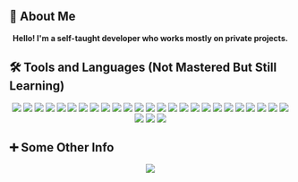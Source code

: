

## 🚀 About Me
<p align=center><b>Hello! I'm a self-taught developer who works mostly on private projects.</b></p>

## 🛠 Tools and Languages (Not Mastered But Still Learning)
<div align="center">
  <img src="https://skillicons.dev/icons?i=c" />
  <img src="https://skillicons.dev/icons?i=cpp" />
  <img src="https://skillicons.dev/icons?i=java" />
  <img src="https://skillicons.dev/icons?i=python" />
  <img src="https://skillicons.dev/icons?i=flask" />
  <img src="https://skillicons.dev/icons?i=django" />
  <img src="https://skillicons.dev/icons?i=docker" />
  <img src="https://skillicons.dev/icons?i=css" />
  <img src="https://skillicons.dev/icons?i=html" />
  <img src="https://skillicons.dev/icons?i=js" />
  <img src="https://skillicons.dev/icons?i=nodejs" />
  <img src="https://skillicons.dev/icons?i=ts" />
  <img src="https://skillicons.dev/icons?i=nextjs" />
  <img src="https://skillicons.dev/icons?i=react" />
  <img src="https://skillicons.dev/icons?i=electron" />
  <img src="https://skillicons.dev/icons?i=tailwind" />
  <img src="https://skillicons.dev/icons?i=vscode" />
  <img src="https://skillicons.dev/icons?i=visualstudio" />
  <img src="https://skillicons.dev/icons?i=androidstudio" />
  <img src="https://skillicons.dev/icons?i=idea" />
  <img src="https://skillicons.dev/icons?i=cmake" />
  <img src="https://skillicons.dev/icons?i=gradle" />
  <img src="https://skillicons.dev/icons?i=linux" />
  <img src="https://skillicons.dev/icons?i=raspberrypi" />
  <img src="https://skillicons.dev/icons?i=powershell" />
  <img src="https://skillicons.dev/icons?i=bash" />
  <img src="https://skillicons.dev/icons?i=opencv" />
  <img src="https://skillicons.dev/icons?i=aws" />
</div>

## ➕ Some Other Info
<div align=center>
  <img class="img" src="https://github-readme-stats.vercel.app/api?username=OPstriker&show_icons=true&theme=nord&hide_border=true" />
</div>
